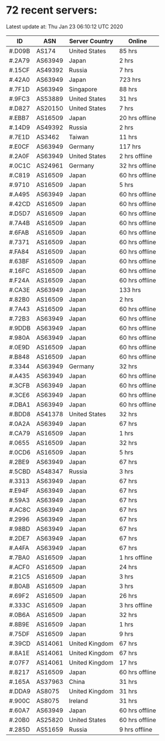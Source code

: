# 72 recent servers:

Latest update at: Thu Jan 23 06:10:12 UTC 2020

| ID | ASN | Server Country | Online |
| -- | --- | -------------- | ------ |
| #.D09B | AS174 | United States | 85 hrs |
| #.2A79 | AS63949 | Japan | 2 hrs |
| #.15CF | AS49392 | Russia | 7 hrs |
| #.42A0 | AS63949 | Japan | 723 hrs |
| #.7F1D | AS63949 | Singapore | 88 hrs |
| #.9FC3 | AS53889 | United States | 31 hrs |
| #.D827 | AS20150 | United States | 7 hrs |
| #.EBB7 | AS16509 | Japan | 20 hrs offline |
| #.14D9 | AS49392 | Russia | 2 hrs |
| #.7E1D | AS3462 | Taiwan | 11 hrs |
| #.E0CF | AS63949 | Germany | 117 hrs |
| #.2A0F | AS63949 | United States | 2 hrs offline |
| #.0C1C | AS24961 | Germany | 32 hrs offline |
| #.C819 | AS16509 | Japan | 60 hrs offline |
| #.9710 | AS16509 | Japan | 5 hrs |
| #.A495 | AS63949 | Japan | 60 hrs offline |
| #.42CD | AS16509 | Japan | 60 hrs offline |
| #.D5D7 | AS16509 | Japan | 60 hrs offline |
| #.7A4B | AS16509 | Japan | 60 hrs offline |
| #.6FAB | AS16509 | Japan | 60 hrs offline |
| #.7371 | AS16509 | Japan | 60 hrs offline |
| #.FA84 | AS16509 | Japan | 60 hrs offline |
| #.63BF | AS16509 | Japan | 60 hrs offline |
| #.16FC | AS16509 | Japan | 60 hrs offline |
| #.F24A | AS16509 | Japan | 60 hrs offline |
| #.CA3E | AS63949 | Japan | 133 hrs |
| #.82B0 | AS16509 | Japan | 2 hrs |
| #.7A43 | AS16509 | Japan | 60 hrs offline |
| #.72B3 | AS63949 | Japan | 60 hrs offline |
| #.9DDB | AS63949 | Japan | 60 hrs offline |
| #.980A | AS63949 | Japan | 60 hrs offline |
| #.0E9D | AS16509 | Japan | 60 hrs offline |
| #.B848 | AS16509 | Japan | 60 hrs offline |
| #.3344 | AS63949 | Germany | 32 hrs |
| #.A435 | AS63949 | Japan | 60 hrs offline |
| #.3CFB | AS63949 | Japan | 60 hrs offline |
| #.3CE6 | AS63949 | Japan | 60 hrs offline |
| #.DBA1 | AS63949 | Japan | 60 hrs offline |
| #.BDD8 | AS41378 | United States | 32 hrs |
| #.0A2A | AS63949 | Japan | 67 hrs |
| #.CA79 | AS16509 | Japan | 1 hrs |
| #.0655 | AS16509 | Japan | 32 hrs |
| #.0CD6 | AS16509 | Japan | 5 hrs |
| #.2BE9 | AS63949 | Japan | 67 hrs |
| #.5CBD | AS48347 | Russia | 3 hrs |
| #.3313 | AS63949 | Japan | 67 hrs |
| #.E94F | AS63949 | Japan | 67 hrs |
| #.59A3 | AS63949 | Japan | 67 hrs |
| #.AC8C | AS63949 | Japan | 67 hrs |
| #.2996 | AS63949 | Japan | 67 hrs |
| #.98BD | AS63949 | Japan | 67 hrs |
| #.2DE7 | AS63949 | Japan | 67 hrs |
| #.A4FA | AS63949 | Japan | 67 hrs |
| #.7BA0 | AS16509 | Japan | 1 hrs offline |
| #.ACF0 | AS16509 | Japan | 24 hrs |
| #.21C5 | AS16509 | Japan | 3 hrs |
| #.B0AB | AS16509 | Japan | 3 hrs |
| #.69F2 | AS16509 | Japan | 26 hrs |
| #.333C | AS16509 | Japan | 3 hrs offline |
| #.0B6A | AS16509 | Japan | 32 hrs |
| #.8B9E | AS16509 | Japan | 1 hrs |
| #.75DF | AS16509 | Japan | 9 hrs |
| #.39CD | AS14061 | United Kingdom | 67 hrs |
| #.8A1E | AS14061 | United Kingdom | 67 hrs |
| #.07F7 | AS14061 | United Kingdom | 17 hrs |
| #.8217 | AS16509 | Japan | 60 hrs offline |
| #.165A | AS37963 | China | 31 hrs |
| #.DDA9 | AS8075 | United Kingdom | 31 hrs |
| #.900C | AS8075 | Ireland | 31 hrs |
| #.60A7 | AS63949 | Japan | 60 hrs offline |
| #.20B0 | AS25820 | United States | 60 hrs offline |
| #.285D | AS51659 | Russia | 9 hrs offline |

